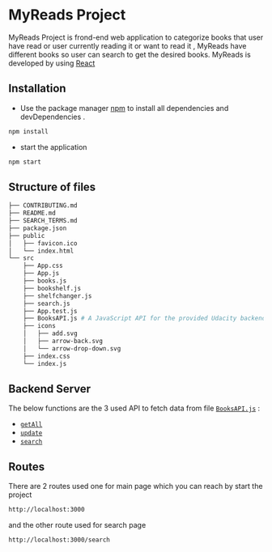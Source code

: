 # MyReads Project

MyReads Project is frond-end web application to categorize books that user have read or user currently reading it or want to read it , MyReads have different books so user can search to get the desired books. MyReads is developed by using [ React ](https://reactjs.org/)

## Installation

- Use the package manager [npm](https://www.npmjs.com/) to install all dependencies and devDependencies .

```bash
npm install
```

- start the application

```bash
npm start
```

## Structure of files

```bash
├── CONTRIBUTING.md
├── README.md
├── SEARCH_TERMS.md
├── package.json
├── public
│   ├── favicon.ico
│   └── index.html
└── src
    ├── App.css
    ├── App.js
    ├── books.js
    ├── bookshelf.js
    ├── shelfchanger.js
    ├── search.js
    ├── App.test.js
    ├── BooksAPI.js # A JavaScript API for the provided Udacity backend. Instructions for the methods are below.
    ├── icons
    │   ├── add.svg
    │   ├── arrow-back.svg
    │   └── arrow-drop-down.svg
    ├── index.css
    └── index.js
```

## Backend Server

The below functions are the 3 used API to fetch data from file [`BooksAPI.js`](src/BooksAPI.js) :

- [`getAll`](#getall)
- [`update`](#update)
- [`search`](#search)

## Routes

There are 2 routes used one for main page which you can reach by start the project

```bash
http://localhost:3000
```

and the other route used for search page

```bash
http://localhost:3000/search
```
